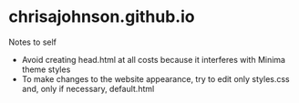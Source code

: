 # chrisajohnson.github.io
Notes to self
- Avoid creating head.html at all costs because it interferes with Minima theme styles
- To make changes to the website appearance, try to edit only styles.css and, only if necessary, default.html
